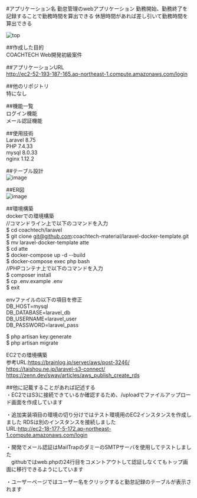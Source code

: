 #アプリケーション名
勤怠管理のwebアプリケーション
勤務開始、勤務終了を記録することで勤務時間を算出できる
休憩時間があれば差し引いて勤務時間を算出できる

![top](https://github.com/piroshi1989/atte/assets/123999429/18546ff6-9969-450c-b98d-9189064339c9)

##作成した目的  
COACHTECH Web開発初級案件

##アプリケーションURL  
http://ec2-52-193-187-165.ap-northeast-1.compute.amazonaws.com/login

##他のリポジトリ  
特になし

##機能一覧  
ログイン機能  
メール認証機能  

##使用技術  
Laravel 8.75  
PHP 7.4.33  
mysql 8.0.33  
nginx 1.12.2  

##テーブル設計  
![image](https://github.com/piroshi1989/atte/assets/123999429/8aa3dd4a-0308-4086-97c2-4598a3001bf0)

##ER図  
![image](https://github.com/piroshi1989/atte/assets/123999429/beff8cff-635f-4e8f-8bc0-c9a1c8300384)

##環境構築  
dockerでの環境構築  
//コマンドライン上で以下のコマンドを入力  
$ cd coachtech/laravel  
$ git clone git@github.com:coachtech-material/laravel-docker-template.git  
$ mv laravel-docker-template atte  
$ cd atte  
$ docker-compose up -d --build  
$ docker-compose exec php bash  
//PHPコンテナ上で以下のコマンドを入力  
$ composer install  
$ cp .env.example .env  
$ exit  
  
envファイルの以下の項目を修正  
DB_HOST=mysql  
DB_DATABASE=laravel_db  
DB_USERNAME=laravel_user  
DB_PASSWORD=laravel_pass  
  
$ php artisan key:generate  
$ php artisan migrate  

EC2での環境構築  
参考URL:https://brainlog.jp/server/aws/post-3246/  
        https://taishou.ne.jp/laravel-s3-connect/  
        https://zenn.dev/sway/articles/aws_publish_create_rds  
  
##他に記載することがあれば記述する  
・EC2ではS3に接続できているか確認するため、/uploadでファイルアップロード画面を作成しています  
  
・追加実装項目の環境の切り分けではテスト環境用のEC2インスタンスを作成しました
RDSは別のインスタンスを接続しました  
URL:http://ec2-18-177-5-172.ap-northeast-1.compute.amazonaws.com/login  
  
・開発でメール認証はMailTrapのダミーのSMTPサーバを使用してテストしました  
　githubではweb.phpの24行目をコメントアウトして認証しなくてもトップ画面に移行できるようにしています  
  
・ユーザーページではユーザー名をクリックすると勤怠記録のテーブルが表示されます  